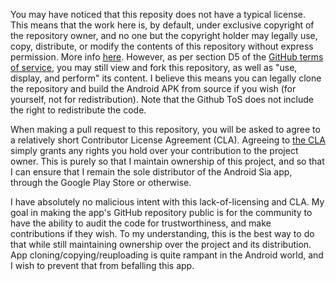 You may have noticed that this reposity does not have a typical license. This means that the work here is, by default, under exclusive copyright of the repository owner, and no one but the copyright holder may legally use, copy, distribute, or modify the contents of this repository without express permission. More info [here](https://choosealicense.com/no-license/). However, as per section D5 of the [GitHub terms of service](https://help.github.com/articles/github-terms-of-service/), you may still view and fork this repository, as well as "use, display, and perform" its content. I believe this means you can legally clone the repository and build the Android APK from source if you wish (for yourself, not for redistribution). Note that the Github ToS does not include the right to redistribute the code.

When making a pull request to this repository, you will be asked to agree to a relatively short Contributor License Agreement (CLA). Agreeing to [the CLA](https://gist.github.com/NickvanDyke/88e90b0cd9c95ff482b1ace258bd0e76) simply grants any rights you hold over your contribution to the project owner. This is purely so that I maintain ownership of this project, and so that I can ensure that I remain the sole distributor of the Android Sia app, through the Google Play Store or otherwise.

I have absolutely no malicious intent with this lack-of-licensing and CLA. My goal in making the app's GitHub repository public is for the community to have the ability to audit the code for trustworthiness, and make contributions if they wish. To my understanding, this is the best way to do that while still maintaining ownership over the project and its distribution. App cloning/copying/reuploading is quite rampant in the Android world, and I wish to prevent that from befalling this app.
